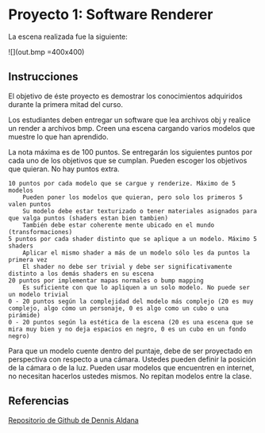 # Proyecto 1: Software Renderer

La escena realizada fue la siguiente:

![](out.bmp =400x400)

## Instrucciones

El objetivo de éste proyecto es demostrar los conocimientos adquiridos durante la primera mitad del curso.

Los estudiantes deben entregar un software que lea archivos obj y realice un render a archivos bmp. Creen una escena cargando varios modelos que muestre lo que han aprendido.

La nota máxima es de 100 puntos. Se entregarán los siguientes puntos por cada uno de los objetivos que se cumplan. Pueden escoger los objetivos que quieran. No hay puntos extra.

    10 puntos por cada modelo que se cargue y renderize. Máximo de 5 modelos
        Pueden poner los modelos que quieran, pero solo los primeros 5 valen puntos
        Su modelo debe estar texturizado o tener materiales asignados para que valga puntos (shaders estan bien tambien)
        También debe estar coherente mente ubicado en el mundo (transformaciones)
    5 puntos por cada shader distinto que se aplique a un modelo. Máximo 5 shaders
        Aplicar el mismo shader a más de un modelo sólo les da puntos la primera vez
        El shader no debe ser trivial y debe ser significativamente distinto a los demás shaders en su escena
    20 puntos por implementar mapas normales o bump mapping
        Es suficiente con que lo apliquen a un solo modelo. No puede ser un modelo trivial
    0 - 20 puntos según la complejidad del modelo más complejo (20 es muy complejo, algo cómo un personaje, 0 es algo como un cubo o una pirámide)
    0 - 20 puntos según la estética de la escena (20 es una escena que se mira muy bien y no deja espacios en negro, 0 es un cubo en un fondo negro)

Para que un modelo cuente dentro del puntaje, debe de ser proyectado en perspectiva con respecto a una cámara. Ustedes pueden definir la posición de la cámara o de la luz. Pueden usar modelos que encuentren en internet, no necesitan hacerlos ustedes mismos. No repitan modelos entre la clase.



## Referencias

[Repositorio de Github de Dennis Aldana](https://github.com/denn1s/python-simple-renderer)
